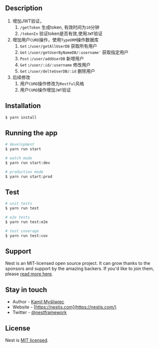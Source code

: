 
## Description
1. 增加JWT验证，
   1. `/getToken` 生成token, 有效时间为`10`分钟
   2. `/tokenIn` 验证token是否有效,使用`JWT`验证
2. 增加用户`CURD`操作，使用`TypeORM`操作数据库
    1. `Get`<strong> :</strong>`/user/getAllUserDB`  获取所有用户
    2. `Get`<strong> :</strong>`/user/getUserByNameDB/:username'`  获取指定用户
    3. `Post`<strong> :</strong>`/user/addUserDB`  新增用户
    4. `Get`<strong> :</strong>`/user/:id/:username`  修改用户
    5. `Get`<strong> :</strong>`/user/delteUserDB/:id`  删除用户  
3. 后续修改  
   1. 用户`CURD`操作修改为`Restful`风格
   2. 用户`CURD`操作增加`JWT`验证



## Installation

```bash
$ yarn install
```

## Running the app

```bash
# development
$ yarn run start

# watch mode
$ yarn run start:dev

# production mode
$ yarn run start:prod
```

## Test

```bash
# unit tests
$ yarn run test

# e2e tests
$ yarn run test:e2e

# test coverage
$ yarn run test:cov
```

## Support

Nest is an MIT-licensed open source project. It can grow thanks to the sponsors and support by the amazing backers. If you'd like to join them, please [read more here](https://docs.nestjs.com/support).

## Stay in touch

- Author - [Kamil Myśliwiec](https://kamilmysliwiec.com)
- Website - [https://nestjs.com](https://nestjs.com/)
- Twitter - [@nestframework](https://twitter.com/nestframework)

## License

Nest is [MIT licensed](LICENSE).
